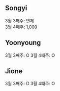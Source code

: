 ## Songyi
3월 3째주: 면제 <br/>
3월 4째주: 1,000
<br/>

## Yoonyoung
3월 3째주: O
3월 4째주: O
<br/>

## Jione
3월 3째주: O
3월 4째주: O
<br/>
